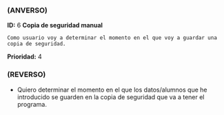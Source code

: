 ### (ANVERSO)
**ID:** 6 **Copia de seguridad manual**

`Como usuario voy a determinar el momento en el que voy a guardar una copia de seguridad.`

**Prioridad:** 4

### (REVERSO)

* Quiero determinar el momento en el que los datos/alumnos que he introducido se guarden en la copia de seguridad que va a tener el programa.

